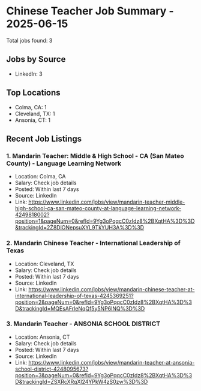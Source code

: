 # Chinese Teacher Job Summary - 2025-06-15

Total jobs found: 3

## Jobs by Source

- LinkedIn: 3

## Top Locations

- Colma, CA: 1
- Cleveland, TX: 1
- Ansonia, CT: 1

## Recent Job Listings

### 1. Mandarin Teacher: Middle & High School - CA (San Mateo County) - Language Learning Network
- Location: Colma, CA
- Salary: Check job details
- Posted: Within last 7 days
- Source: LinkedIn
- Link: https://www.linkedin.com/jobs/view/mandarin-teacher-middle-high-school-ca-san-mateo-county-at-language-learning-network-4249818002?position=1&pageNum=0&refId=9Yg3oPqqcC0zIdz8%2BXqtHA%3D%3D&trackingId=2Z8DlONepsuXYL9TkYUH3A%3D%3D

### 2. Mandarin Chinese Teacher - International Leadership of Texas
- Location: Cleveland, TX
- Salary: Check job details
- Posted: Within last 7 days
- Source: LinkedIn
- Link: https://www.linkedin.com/jobs/view/mandarin-chinese-teacher-at-international-leadership-of-texas-4245369251?position=2&pageNum=0&refId=9Yg3oPqqcC0zIdz8%2BXqtHA%3D%3D&trackingId=MQEsAFrleNqQf5y5NP6lNQ%3D%3D

### 3. Mandarin Teacher - ANSONIA SCHOOL DISTRICT
- Location: Ansonia, CT
- Salary: Check job details
- Posted: Within last 7 days
- Source: LinkedIn
- Link: https://www.linkedin.com/jobs/view/mandarin-teacher-at-ansonia-school-district-4248095673?position=3&pageNum=0&refId=9Yg3oPqqcC0zIdz8%2BXqtHA%3D%3D&trackingId=ZSXRcXRqXl24YPkW4zS0zw%3D%3D

